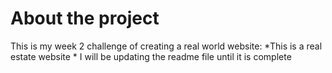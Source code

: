 # About the project

This is my week 2 challenge of creating a real world website:
    *This is a real estate website
    * I will be updating the readme file until it is complete
    


